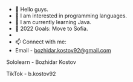 - 👋 Hello guys.
- 👀 I am interested in programming languages.
- 🌱 I am currently learning Java.
- 💞️ 2022 Goals: Move to Sofia.
- 
- 📫 Connect with me:                
- Email - bozhidar.kostov92@gmail.com

Sololearn - Bozhidar Kostov

TikTok - b.kostov92
